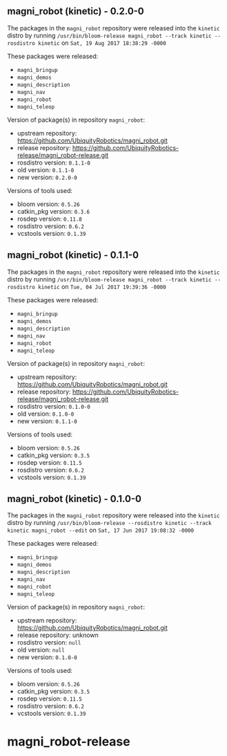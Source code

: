 ## magni_robot (kinetic) - 0.2.0-0

The packages in the `magni_robot` repository were released into the `kinetic` distro by running `/usr/bin/bloom-release magni_robot --track kinetic --rosdistro kinetic` on `Sat, 19 Aug 2017 18:38:29 -0000`

These packages were released:
- `magni_bringup`
- `magni_demos`
- `magni_description`
- `magni_nav`
- `magni_robot`
- `magni_teleop`

Version of package(s) in repository `magni_robot`:

- upstream repository: https://github.com/UbiquityRobotics/magni_robot.git
- release repository: https://github.com/UbiquityRobotics-release/magni_robot-release.git
- rosdistro version: `0.1.1-0`
- old version: `0.1.1-0`
- new version: `0.2.0-0`

Versions of tools used:

- bloom version: `0.5.26`
- catkin_pkg version: `0.3.6`
- rosdep version: `0.11.8`
- rosdistro version: `0.6.2`
- vcstools version: `0.1.39`


## magni_robot (kinetic) - 0.1.1-0

The packages in the `magni_robot` repository were released into the `kinetic` distro by running `/usr/bin/bloom-release magni_robot --track kinetic --rosdistro kinetic` on `Tue, 04 Jul 2017 19:39:36 -0000`

These packages were released:
- `magni_bringup`
- `magni_demos`
- `magni_description`
- `magni_nav`
- `magni_robot`
- `magni_teleop`

Version of package(s) in repository `magni_robot`:

- upstream repository: https://github.com/UbiquityRobotics/magni_robot.git
- release repository: https://github.com/UbiquityRobotics-release/magni_robot-release.git
- rosdistro version: `0.1.0-0`
- old version: `0.1.0-0`
- new version: `0.1.1-0`

Versions of tools used:

- bloom version: `0.5.26`
- catkin_pkg version: `0.3.5`
- rosdep version: `0.11.5`
- rosdistro version: `0.6.2`
- vcstools version: `0.1.39`


## magni_robot (kinetic) - 0.1.0-0

The packages in the `magni_robot` repository were released into the `kinetic` distro by running `/usr/bin/bloom-release --rosdistro kinetic --track kinetic magni_robot --edit` on `Sat, 17 Jun 2017 19:08:32 -0000`

These packages were released:
- `magni_bringup`
- `magni_demos`
- `magni_description`
- `magni_nav`
- `magni_robot`
- `magni_teleop`

Version of package(s) in repository `magni_robot`:

- upstream repository: https://github.com/UbiquityRobotics/magni_robot.git
- release repository: unknown
- rosdistro version: `null`
- old version: `null`
- new version: `0.1.0-0`

Versions of tools used:

- bloom version: `0.5.26`
- catkin_pkg version: `0.3.5`
- rosdep version: `0.11.5`
- rosdistro version: `0.6.2`
- vcstools version: `0.1.39`


# magni_robot-release